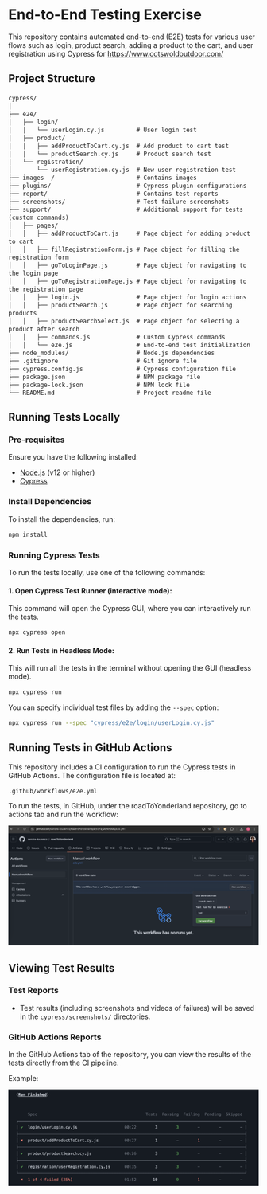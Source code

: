 
# End-to-End Testing Exercise

This repository contains automated end-to-end (E2E) tests for various user flows such as login, product search, adding a product to the cart, and user registration using Cypress for https://www.cotswoldoutdoor.com/

## Project Structure

```plaintext
cypress/
│
├── e2e/
│   ├── login/
│   │   └── userLogin.cy.js         # User login test
│   ├── product/
│   │   ├── addProductToCart.cy.js  # Add product to cart test
│   │   └── productSearch.cy.js     # Product search test
│   └── registration/
│       └── userRegistration.cy.js  # New user registration test
├── images  /                       # Contains images
├── plugins/                        # Cypress plugin configurations
├── report/                         # Contains test reports
├── screenshots/                    # Test failure screenshots
├── support/                        # Additional support for tests (custom commands)
│   ├── pages/
│   │   ├── addProductToCart.js     # Page object for adding product to cart
│   │   ├── fillRegistrationForm.js # Page object for filling the registration form
│   │   ├── goToLoginPage.js        # Page object for navigating to the login page
│   │   ├── goToRegistrationPage.js # Page object for navigating to the registration page
│   │   ├── login.js                # Page object for login actions
│   │   ├── productSearch.js        # Page object for searching products
│   │   ├── productSearchSelect.js  # Page object for selecting a product after search
│   │   ├── commands.js             # Custom Cypress commands
│   │   └── e2e.js                  # End-to-end test initialization
├── node_modules/                   # Node.js dependencies
├── .gitignore                      # Git ignore file
├── cypress.config.js               # Cypress configuration file
├── package.json                    # NPM package file
├── package-lock.json               # NPM lock file
└── README.md                       # Project readme file
```

## Running Tests Locally

### Pre-requisites

Ensure you have the following installed:

- [Node.js](https://nodejs.org/en/) (v12 or higher)
- [Cypress](https://www.cypress.io/)

### Install Dependencies

To install the dependencies, run:

```bash
npm install
```

### Running Cypress Tests

To run the tests locally, use one of the following commands:

#### 1. Open Cypress Test Runner (interactive mode):

This command will open the Cypress GUI, where you can interactively run the tests.

```bash
npx cypress open
```

#### 2. Run Tests in Headless Mode:

This will run all the tests in the terminal without opening the GUI (headless mode).

```bash
npx cypress run
```

You can specify individual test files by adding the `--spec` option:

```bash
npx cypress run --spec "cypress/e2e/login/userLogin.cy.js"
```

## Running Tests in GitHub Actions

This repository includes a CI configuration to run the Cypress tests in GitHub Actions. The configuration file is located at:

```plaintext
.github/workflows/e2e.yml
```

To run the tests, in GitHub, under the roadToYonderland repository, go to actions tab and run the workflow:

![Actions](cypress/images/actions.jpg)

## Viewing Test Results

### Test Reports

- Test results (including screenshots and videos of failures) will be saved in the `cypress/screenshots/` directories.

### GitHub Actions Reports

In the GitHub Actions tab of the repository, you can view the results of the tests directly from the CI pipeline.

Example:

![GitHub Actions Report](cypress/images/gitHubActionsReport.jpg)


